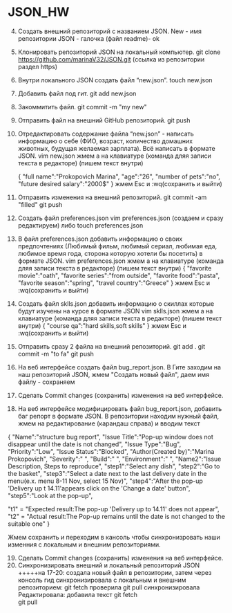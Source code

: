 # JSON_HW
 4. Создать внешний репозиторий c названием JSON.
New - имя репозитории JSON - галочка (файл readme)- ok

 5. Клонировать репозиторий JSON на локальный компьютер.
git clone https://github.com/marinaV32/JSON.git (ссылка из репозитории раздел https)
 
6. Внутри локального JSON создать файл “new.json”.
touch new.json

 
7. Добавить файл под гит.
git add new.json
 
8. Закоммитить файл.
git commit -m "my new"
 
9. Отправить файл на внешний GitHub репозиторий.
git push
 
10. Отредактировать содержание файла “new.json” - написать информацию о себе (ФИО, возраст, количество домашних животных, будущая желаемая зарплата). Всё написать в формате JSON.
vim new.json 
жмем а на клавиатуре (команда дляя записи текста в редакторе)
(пишем текст внутри)

       {   "full name":"Prokopovich Marina", 
          "age":"26",
          "number of pets":"no",
          "future desired salary":"2000$" }
жмем Esc и  :wq(сохранить и выйти)
         
11. Отправить изменения на внешний репозиторий.
git commit -am "filled"
git push
 
12. Создать файл preferences.json
vim preferences.json (создаем и сразу редактируем)
либо touch preferences.json

 13. В файл preferences.json добавить информацию о своих предпочтениях (Любимый фильм, любимый сериал, любимая еда, любимое время года, сторона которую хотели бы посетить) в формате JSON.
vim preferences.json
жмем а на клавиатуре (команда дляя записи текста в редакторе)
(пишем текст внутри)
{ "favorite movie":"oath",
    "favorite series":"from outside",
    "favorite food":"pasta",
    "favorite season":"spring",
    "travel country":"Greece" }
жмем Esc и  :wq(сохранить и выйти)
         
14. Создать файл sklls.json добавить информацию о скиллах которые будут изучены на курсе в формате JSON
vim sklls.json
жмем а на клавиатуре (команда дляя записи текста в редакторе)
(пишем текст внутри)
 { "course qa":"hard skills,soft skills" }
жмем Esc и  :wq(сохранить и выйти)
 
15. Отправить сразу 2 файла на внешний репозиторий.
git add .
git commit -m "to fa"
git push
 
16. На веб интерфейсе создать файл bug_report.json. 
В Гите заходим на наш репозиторий JSON, жмем "Создать новый файл", даем имя файлу - сохраняем

17. Сделать Commit changes (сохранить) изменения на веб интерфейсе.
 18. На веб интерфейсе модифицировать файл bug_report.json, добавить баг репорт в формате JSON. 
В репозитории находим нужный файл, жмем на редактирование (карандаш справа) и вводим текст

{ "Name":"structure bug report",
"Issue Title":"Pop-up window does not disappear until the date is not changed",
"Issue Type":"Bug",
"Priority":"Low",
"Issue Status":"Blocked",
"Author(Created by)":"Marina Prokopovich",
"Severity":" ",
"Build":" ",
"Environment":" ", 
"Name2":"Issue Description, Steps to reproduce",
"step1":"Select any dish",
"step2":"Go to the basket",
"step3":"Select a date next to the last delivery date in the menu(e.x. menu 8-11 Nov, select 15 Nov)",
"step4":"After the pop-up 'Delivery up t 14.11'appears click on the 'Change a date' button",
"step5":"Look at the pop-up",

"t1" = "Expected result:The pop-up 'Delivery up to 14.11' does not appear",
"t2" = "Actual result:The Pop-up remains until the date is not changed to the suitable one" }

Жмем сохранить и переходим в кансоль чтобы синхронизровать наши изменния с локальным и внешним репозиториями.
 
19. Сделать Commit changes (сохранить) изменения на веб интерфейсе.
 20. Синхронизировать внешний и локальный репозиторий JSON
+++++на 17-20: создала новый файл в репозитории, затем через консоль гид синхронизировала с локальным и внешним репозиторием: 
git fetch   проверила
git pull    синхронизировала
Редактировала: добавила текст 
git fetch   
git pull
